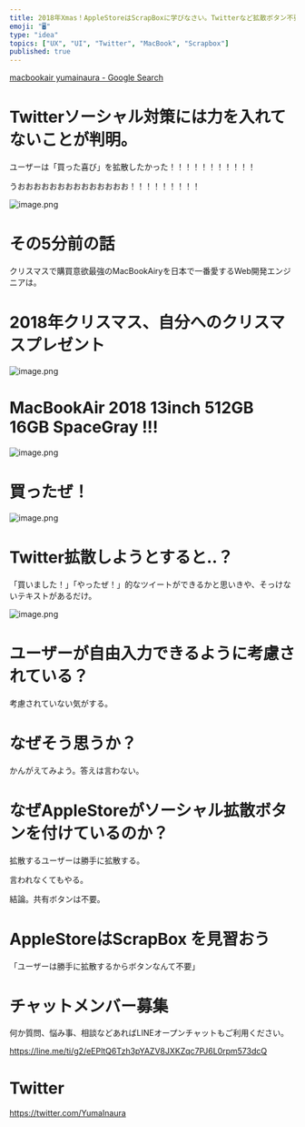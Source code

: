 ```yaml
---
title: 2018年Xmas！AppleStoreはScrapBoxに学びなさい。Twitterなど拡散ボタン不要論
emoji: "🖥"
type: "idea"
topics: ["UX", "UI", "Twitter", "MacBook", "Scrapbox"]
published: true
---
```


[macbookair yumainaura - Google Search](https://www.google.co.jp/search?q=macbookair+yumainaura&oq=macbookair+yumainaura&aqs=chrome..69i57j69i60l3.5353j0j7&sourceid=chrome&ie=UTF-8)

# Twitterソーシャル対策には力を入れてないことが判明。

ユーザーは「買った喜び」を拡散したかった！！！！！！！！！！！

うおおおおおおおおおおおおおお！！！！！！！！！

![image.png](https://qiita-image-store.s3.amazonaws.com/0/89618/a5800ab7-921d-c415-692c-4f5c3471c92d.png)

# その5分前の話

クリスマスで購買意欲最強のMacBookAiryを日本で一番愛するWeb開発エンジニアは。

# 2018年クリスマス、自分へのクリスマスプレゼント

![image.png](https://qiita-image-store.s3.amazonaws.com/0/89618/6454ac7d-d5a3-d907-95ae-7caf50d4e772.png)

# MacBookAir 2018 13inch 512GB 16GB SpaceGray !!!

![image.png](https://qiita-image-store.s3.amazonaws.com/0/89618/62fee46c-164f-9d3d-944d-2d24e288e18d.png)

# 買ったぜ！

![image.png](https://qiita-image-store.s3.amazonaws.com/0/89618/906d5bad-208c-2c79-cca4-12ac14a15ba9.png)


# Twitter拡散しようとすると‥？

「買いました！」「やったぜ！」的なツイートができるかと思いきや、そっけないテキストがあるだけ。

![image.png](https://qiita-image-store.s3.amazonaws.com/0/89618/2650afd6-55f1-cbec-cef0-cb33b3cea25f.png)

# ユーザーが自由入力できるように考慮されている？

考慮されていない気がする。

# なぜそう思うか？

かんがえてみよう。答えは言わない。

# なぜAppleStoreがソーシャル拡散ボタンを付けているのか？

拡散するユーザーは勝手に拡散する。

言われなくてもやる。

結論。共有ボタンは不要。

# AppleStoreはScrapBox を見習おう

「ユーザーは勝手に拡散するからボタンなんて不要」









<!-- Update From Qiita API -->

# チャットメンバー募集


何か質問、悩み事、相談などあればLINEオープンチャットもご利用ください。

https://line.me/ti/g2/eEPltQ6Tzh3pYAZV8JXKZqc7PJ6L0rpm573dcQ





# Twitter


https://twitter.com/YumaInaura


<!-- Update From Qiita API -->


